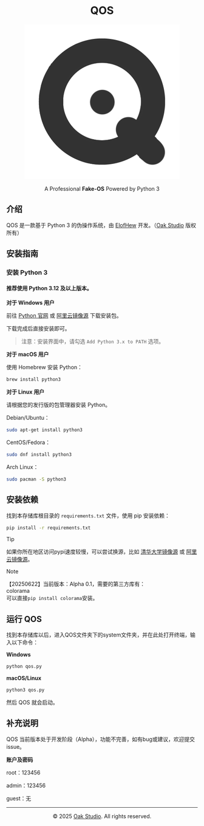 <div align="center">

# QOS

![QOS Logo](img/logo_b.png)

A Professional **Fake-OS** Powered by Python 3

</div>

## 介绍

QOS 是一款基于 Python 3 的伪操作系统，由 [ElofHew](https://github.com/ElofHew) 开发。（[Oak Studio](https://t.me/oakstd) 版权所有）

## 安装指南

### 安装 Python 3

#### 推荐使用 Python 3.12 及以上版本。

**对于 Windows 用户**

前往 [Python 官网](https://www.python.org/downloads/) 或 [阿里云镜像源](https://mirrors.aliyun.com/python-release/) 下载安装包。

下载完成后直接安装即可。

> 注意：安装界面中，请勾选 `Add Python 3.x to PATH` 选项。

**对于 macOS 用户**

使用 Homebrew 安装 Python：

``` bash
brew install python3
```

**对于 Linux 用户**

请根据您的发行版的包管理器安装 Python。

Debian/Ubuntu：

``` bash
sudo apt-get install python3
```

CentOS/Fedora：

``` bash
sudo dnf install python3
```

Arch Linux：

``` bash
sudo pacman -S python3
```

## 安装依赖

找到本存储库根目录的 `requirements.txt` 文件，使用 pip 安装依赖：

``` bash
pip install -r requirements.txt
```

> [!TIP]
> 如果你所在地区访问pypi速度较慢，可以尝试换源，比如 [清华大学镜像源](https://mirrors.tuna.tsinghua.edu.cn/help/pypi/) 或 [阿里云镜像源](https://developer.aliyun.com/mirror/pypi)。

> [!NOTE]
> 【20250622】当前版本：Alpha 0.1，需要的第三方库有：<br>
> colorama<br>
> 可以直接`pip install colorama`安装。

## 运行 QOS

找到本存储库以后，进入QOS文件夹下的system文件夹，并在此处打开终端，输入以下命令：

**Windows**

``` bash
python qos.py
```

**macOS/Linux**

``` bash
python3 qos.py
```

然后 QOS 就会启动。

## 补充说明

QOS 当前版本处于开发阶段（Alpha），功能不完善，如有bug或建议，欢迎提交 issue。

**账户及密码**

root：123456

admin：123456

guest：无

<hr>

<div align="center">

&copy; 2025 [Oak Studio](https://t.me/oakstd). All rights reserved.

</div>